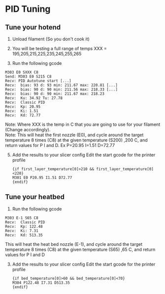 # PID Tuning
## Tune your hotend  
1. Unload filament (So you don't cook it)
2. You will be testing a full range of temps
   XXX = 195,205,215,225,235,245,255,265
   
4. Run the following gcode
```
M303 E0 SXXX C8
Send: M303 E0 S215 C8
Recv: PID Autotune start [...]
Recv:  bias: 93 d: 93 min: 211.67 max: 220.81 [...]
Recv:  bias: 90 d: 90 min: 211.56 max: 218.33 [...]
Recv:  bias: 90 d: 90 min: 211.67 max: 218.23
Recv:  Ku: 34.92 Tu: 27.78
Recv:  Classic PID
Recv:  Kp: 20.95
Recv:  Ki: 1.51
Recv:  Kd: 72.77
```
Note: Where XXX is the temp in C that you are going to use for your filament (Change accordingly).   
Note: This will heat the first nozzle (E0), and cycle around the target temperature 8 times (C8) at the given temperature (S200) ,200 C, and return values for P I and D.  Ex P=20.95 I=1.51 D=72.77
  
5. Add the results to your slicer config
Edit the start gcode for the printer profile
    ```
    {if first_layer_temperature[0]>210 && first_layer_temperature[0]<220}
    M301 E0 P20.95 I1.51 D72.77
    {endif}
    ``` 
## Tune your heatbed  

1. Run the following gcode
```
M303 E-1 S65 C8
Recv:  Classic PID
Recv:  Kp: 122.48
Recv:  Ki: 7.31
Recv:  Kd: 513.35
```
 This will heat the heat bed nozzle (E-1), and cycle around the target temperature 8 times (C8) at the given temperature (S65) ,65 C, and return values for P I and D
  
 3. Add the results to your slicer config
Edit the start gcode for the printer profile
    ```
    {if bed_temperature[0]>60 && bed_temperature[0]<70}
    M304 P122.48 I7.31 D513.35
    {endif}
    ``` 
<!--stackedit_data:
eyJoaXN0b3J5IjpbMTAxMzU4MjM2MywtNDA0MjU1NTU0LDk5Nj
Y2Njk1OCwtMTc1ODMyNDM3MSw3OTY2NDM1MTIsLTY2MDEyNTU3
NywxNjMwNDgzMTkxLDYzNjcxNDAxOSwtMTMwODI5NzAxNF19
-->